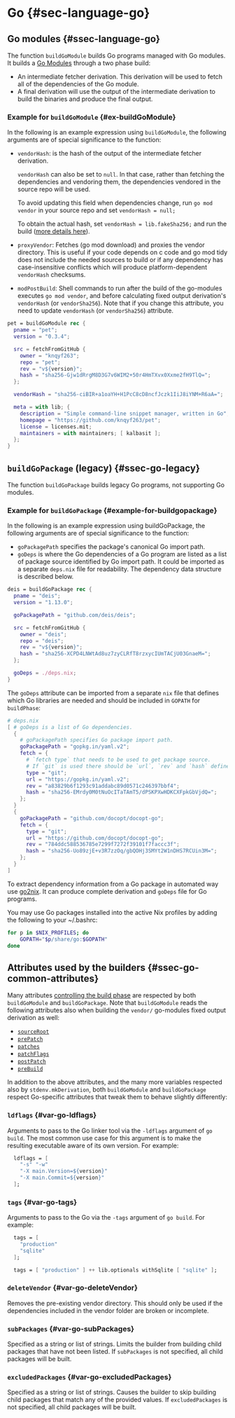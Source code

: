 # Go {#sec-language-go}

## Go modules {#ssec-language-go}

The function `buildGoModule` builds Go programs managed with Go modules. It builds a [Go Modules](https://github.com/golang/go/wiki/Modules) through a two phase build:

- An intermediate fetcher derivation. This derivation will be used to fetch all of the dependencies of the Go module.
- A final derivation will use the output of the intermediate derivation to build the binaries and produce the final output.

### Example for `buildGoModule` {#ex-buildGoModule}

In the following is an example expression using `buildGoModule`, the following arguments are of special significance to the function:

- `vendorHash`: is the hash of the output of the intermediate fetcher derivation.

  `vendorHash` can also be set to `null`.
  In that case, rather than fetching the dependencies and vendoring them, the dependencies vendored in the source repo will be used.

  To avoid updating this field when dependencies change, run `go mod vendor` in your source repo and set `vendorHash = null;`

  To obtain the actual hash, set `vendorHash = lib.fakeSha256;` and run the build ([more details here](#sec-source-hashes)).
- `proxyVendor`: Fetches (go mod download) and proxies the vendor directory. This is useful if your code depends on c code and go mod tidy does not include the needed sources to build or if any dependency has case-insensitive conflicts which will produce platform-dependent `vendorHash` checksums.
- `modPostBuild`: Shell commands to run after the build of the go-modules executes `go mod vendor`, and before calculating fixed output derivation's `vendorHash` (or `vendorSha256`). Note that if you change this attribute, you need to update `vendorHash` (or `vendorSha256`) attribute.

```nix
pet = buildGoModule rec {
  pname = "pet";
  version = "0.3.4";

  src = fetchFromGitHub {
    owner = "knqyf263";
    repo = "pet";
    rev = "v${version}";
    hash = "sha256-Gjw1dRrgM8D3G7v6WIM2+50r4HmTXvx0Xxme2fH9TlQ=";
  };

  vendorHash = "sha256-ciBIR+a1oaYH+H1PcC8cD8ncfJczk1IiJ8iYNM+R6aA=";

  meta = with lib; {
    description = "Simple command-line snippet manager, written in Go";
    homepage = "https://github.com/knqyf263/pet";
    license = licenses.mit;
    maintainers = with maintainers; [ kalbasit ];
  };
}
```

## `buildGoPackage` (legacy) {#ssec-go-legacy}

The function `buildGoPackage` builds legacy Go programs, not supporting Go modules.

### Example for `buildGoPackage` {#example-for-buildgopackage}

In the following is an example expression using buildGoPackage, the following arguments are of special significance to the function:

- `goPackagePath` specifies the package's canonical Go import path.
- `goDeps` is where the Go dependencies of a Go program are listed as a list of package source identified by Go import path. It could be imported as a separate `deps.nix` file for readability. The dependency data structure is described below.

```nix
deis = buildGoPackage rec {
  pname = "deis";
  version = "1.13.0";

  goPackagePath = "github.com/deis/deis";

  src = fetchFromGitHub {
    owner = "deis";
    repo = "deis";
    rev = "v${version}";
    hash = "sha256-XCPD4LNWtAd8uz7zyCLRfT8rzxycIUmTACjU03GnaeM=";
  };

  goDeps = ./deps.nix;
}
```

The `goDeps` attribute can be imported from a separate `nix` file that defines which Go libraries are needed and should be included in `GOPATH` for `buildPhase`:

```nix
# deps.nix
[ # goDeps is a list of Go dependencies.
  {
    # goPackagePath specifies Go package import path.
    goPackagePath = "gopkg.in/yaml.v2";
    fetch = {
      # `fetch type` that needs to be used to get package source.
      # If `git` is used there should be `url`, `rev` and `hash` defined next to it.
      type = "git";
      url = "https://gopkg.in/yaml.v2";
      rev = "a83829b6f1293c91addabc89d0571c246397bbf4";
      hash = "sha256-EMrdy0M0tNuOcITaTAmT5/dPSKPXwHDKCXFpkGbVjdQ=";
    };
  }
  {
    goPackagePath = "github.com/docopt/docopt-go";
    fetch = {
      type = "git";
      url = "https://github.com/docopt/docopt-go";
      rev = "784ddc588536785e7299f7272f39101f7faccc3f";
      hash = "sha256-Uo89zjE+v3R7zzOq/gbQOHj3SMYt2W1nDHS7RCUin3M=";
    };
  }
]
```

To extract dependency information from a Go package in automated way use [go2nix](https://github.com/kamilchm/go2nix). It can produce complete derivation and `goDeps` file for Go programs.

You may use Go packages installed into the active Nix profiles by adding the following to your ~/.bashrc:

```bash
for p in $NIX_PROFILES; do
    GOPATH="$p/share/go:$GOPATH"
done
```

## Attributes used by the builders {#ssec-go-common-attributes}

Many attributes [controlling the build phase](#variables-controlling-the-build-phase) are respected by both `buildGoModule` and `buildGoPackage`. Note that `buildGoModule` reads the following attributes also when building the `vendor/` go-modules fixed output derivation as well:

- [`sourceRoot`](#var-stdenv-sourceRoot)
- [`prePatch`](#var-stdenv-prePatch)
- [`patches`](#var-stdenv-patches)
- [`patchFlags`](#var-stdenv-patchFlags)
- [`postPatch`](#var-stdenv-postPatch)
- [`preBuild`](#var-stdenv-preBuild)

In addition to the above attributes, and the many more variables respected also by `stdenv.mkDerivation`, both `buildGoModule` and `buildGoPackage` respect Go-specific attributes that tweak them to behave slightly differently:

### `ldflags` {#var-go-ldflags}

Arguments to pass to the Go linker tool via the `-ldflags` argument of `go build`. The most common use case for this argument is to make the resulting executable aware of its own version. For example:

```nix
  ldflags = [
    "-s" "-w"
    "-X main.Version=${version}"
    "-X main.Commit=${version}"
  ];
```

### `tags` {#var-go-tags}

Arguments to pass to the Go via the `-tags` argument of `go build`. For example:

```nix
  tags = [
    "production"
    "sqlite"
  ];
```

```nix
  tags = [ "production" ] ++ lib.optionals withSqlite [ "sqlite" ];
```

### `deleteVendor` {#var-go-deleteVendor}

Removes the pre-existing vendor directory. This should only be used if the dependencies included in the vendor folder are broken or incomplete.

### `subPackages` {#var-go-subPackages}

Specified as a string or list of strings. Limits the builder from building child packages that have not been listed. If `subPackages` is not specified, all child packages will be built.

### `excludedPackages` {#var-go-excludedPackages}

Specified as a string or list of strings. Causes the builder to skip building child packages that match any of the provided values. If `excludedPackages` is not specified, all child packages will be built.
